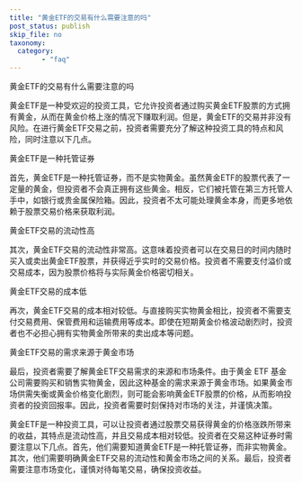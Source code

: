 ```yaml
---
title: "黄金ETF的交易有什么需要注意的吗"
post_status: publish
skip_file: no
taxonomy:
  category:
        - "faq"
---
```


黄金ETF的交易有什么需要注意的吗

黄金ETF是一种受欢迎的投资工具，它允许投资者通过购买黄金ETF股票的方式拥有黄金，从而在黄金价格上涨的情况下赚取利润。但是，黄金ETF的交易并非没有风险。在进行黄金ETF交易之前，投资者需要充分了解这种投资工具的特点和风险，同时注意以下几点。

黄金ETF是一种托管证券

首先，黄金ETF是一种托管证券，而不是实物黄金。虽然黄金ETF的股票代表了一定量的黄金，但投资者不会真正拥有这些黄金。相反，它们被托管在第三方托管人手中，如银行或贵金属保险箱。因此，投资者不太可能处理黄金本身，而更多地依赖于股票交易价格来获取利润。

黄金ETF交易的流动性高

其次，黄金ETF交易的流动性非常高。这意味着投资者可以在交易日的时间内随时买入或卖出黄金ETF股票，并获得近乎实时的交易价格。投资者不需要支付溢价或交易成本，因为股票价格将与实际黄金价格密切相关。

黄金ETF交易的成本低

再次，黄金ETF交易的成本相对较低。与直接购买实物黄金相比，投资者不需要支付交易费用、保管费用和运输费用等成本。即使在短期黄金价格波动剧烈时，投资者也不必担心拥有实物黄金所带来的卖出成本等问题。

黄金ETF交易的需求来源于黄金市场

最后，投资者需要了解黄金ETF交易需求的来源和市场条件。由于黄金 ETF 基金公司需要购买和销售实物黄金，因此这种基金的需求来源于黄金市场。如果黄金市场供需失衡或黄金价格变化剧烈，则可能会影响黄金ETF股票的价格，从而影响投资者的投资回报率。因此，投资者需要时刻保持对市场的关注，并谨慎决策。

黄金ETF是一种投资工具，可以让投资者通过股票交易获得黄金的价格涨跌所带来的收益，其特点是流动性高，并且交易成本相对较低。投资者在交易这种证券时需要注意以下几点。首先，他们需要知道黄金ETF是一种托管证券，而非实物黄金。其次，他们需要明确黄金ETF交易的流动性和黄金市场之间的关系。最后，投资者需要注意市场变化，谨慎对待每笔交易，确保投资收益。
